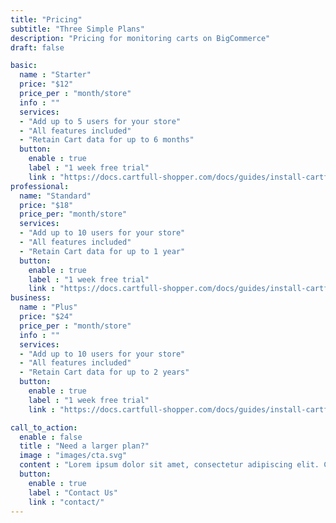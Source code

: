 ```yaml
---
title: "Pricing"
subtitle: "Three Simple Plans"
description: "Pricing for monitoring carts on BigCommerce"
draft: false

basic:
  name : "Starter"
  price: "$12"
  price_per : "month/store"
  info : ""
  services:
  - "Add up to 5 users for your store"
  - "All features included"
  - "Retain Cart data for up to 6 months"
  button:
    enable : true
    label : "1 week free trial"
    link : "https://docs.cartfull-shopper.com/docs/guides/install-cartfull-shopper/"
professional:
  name: "Standard"
  price: "$18"
  price_per: "month/store"
  services:
  - "Add up to 10 users for your store"
  - "All features included"
  - "Retain Cart data for up to 1 year"
  button:
    enable : true
    label : "1 week free trial"
    link : "https://docs.cartfull-shopper.com/docs/guides/install-cartfull-shopper/"
business:
  name : "Plus"
  price: "$24"
  price_per : "month/store"
  info : ""
  services:
  - "Add up to 10 users for your store"
  - "All features included"
  - "Retain Cart data for up to 2 years"
  button:
    enable : true
    label : "1 week free trial"
    link : "https://docs.cartfull-shopper.com/docs/guides/install-cartfull-shopper/"

call_to_action:
  enable : false
  title : "Need a larger plan?"
  image : "images/cta.svg"
  content : "Lorem ipsum dolor sit amet, consectetur adipiscing elit. Consequat tristique eget amet, tempus eu at consecttur."
  button:
    enable : true
    label : "Contact Us"
    link : "contact/"
---
```

